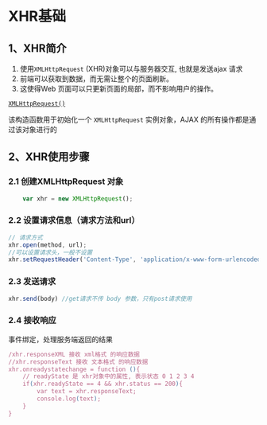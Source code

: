 # XHR基础

## 1、XHR简介

1. 使用`XMLHttpRequest` (XHR)对象可以与服务器交互, 也就是发送ajax 请求
2. 前端可以获取到数据，而无需让整个的页面刷新。
3. 这使得Web 页面可以只更新页面的局部，而不影响用户的操作。

[`XMLHttpRequest()`](https://developer.mozilla.org/zh-CN/docs/Web/API/XMLHttpRequest/XMLHttpRequest)

该构造函数用于初始化一个 `XMLHttpRequest` 实例对象，AJAX 的所有操作都是通过该对象进行的

## 2、XHR使用步骤

### 2.1 创建XMLHttpRequest 对象

```js
	var xhr = new XMLHttpRequest();
```

### 2.2 设置请求信息（请求方法和url）

```js
// 请求方式
xhr.open(method, url);
//可以设置请求头，一般不设置
xhr.setRequestHeader('Content-Type', 'application/x-www-form-urlencoded');
```

### 2.3 发送请求

```js
xhr.send(body) //get请求不传 body 参数，只有post请求使用
```

### 2.4 接收响应

事件绑定，处理服务端返回的结果

```js
/xhr.responseXML 接收 xml格式 的响应数据
//xhr.responseText 接收 文本格式 的响应数据
xhr.onreadystatechange = function (){
	// readyState 是 xhr对象中的属性, 表示状态 0 1 2 3 4
	if(xhr.readyState == 4 && xhr.status == 200){
		var text = xhr.responseText;
		console.log(text);
	}
}
```

